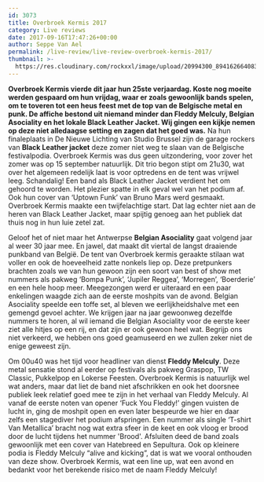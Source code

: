 ```yaml
---
id: 3073
title: Overbroek Kermis 2017
category: Live reviews
date: 2017-09-16T17:47:26+00:00
author: Seppe Van Ael
permalink: /live-review/live-review-overbroek-kermis-2017/
thumbnail: >-
  https://res.cloudinary.com/rockxxl/image/upload/20994300_894162664083848_5910702237602406938_n.jpg
---
```

**Overbroek Kermis vierde dit jaar hun 25ste verjaardag. Koste nog moeite werden gespaard om hun vrijdag, waar er zoals gewoonlijk bands spelen, om te toveren tot een heus feest met de top van de Belgische metal en punk. De affiche bestond uit niemand minder dan Fleddy Melculy, Belgian Asociality en het lokale Black Leather Jacket. Wij gingen een kijkje nemen op deze niet alledaagse setting en zagen dat het goed was.**
Na hun finaleplaats in De Nieuwe Lichting van Studio Brussel zijn de garage rockers van **Black Leather jacket** deze zomer niet weg te slaan van de Belgische festivalpodia. Overbroek Kermis was dus geen uitzondering, voor zover het zomer was op 15 september natuurlijk. Dit trio begon stipt om 21u30, wat over het algemeen redelijk laat is voor optredens en de tent was vrijwel leeg. Schandalig! Een band als Black Leather Jacket verdient het om gehoord te worden. Het plezier spatte in elk geval wel van het podium af. Ook hun cover van ‘Uptown Funk’ van Bruno Mars werd gesmaakt. Overbroek Kermis maakte een twijfelachtige start. Dat lag echter niet aan de heren van Black Leather Jacket, maar spijtig genoeg aan het publiek dat thuis nog in hun luie zetel zat.

Geloof het of niet maar het Antwerpse **Belgian Asociality** gaat volgend jaar al weer 30 jaar mee. En jawel, dat maakt dit viertal de langst draaiende punkband van België. De tent van Overbroek kermis geraakte stilaan wat voller en ook de hoeveelheid zatte nonkels liep op. Deze pretpunkers brachten zoals we van hun gewoon zijn een soort van best of show met nummers als pakweg ‘Bompa Punk’, ‘Jupiler Reggea’, ‘Morregen’, ‘Boerderie’ en een hele hoop meer. Meegezongen werd er uiteraard en een paar enkelingen waagde zich aan de eerste moshpits van de avond. Belgian Asociality speelde een toffe set, al bleven we eerlijkheidshalve met een gemengd gevoel achter. We krijgen jaar na jaar gewoonweg dezelfde nummers te horen, al wil iemand die Belgian Asociality voor de eerste keer ziet alle hitjes op een rij, en dat zijn er ook gewoon heel wat. Begrijp ons niet verkeerd, we hebben ons goed geamuseerd en we zullen zeker niet de enige geweest zijn.

Om 00u40 was het tijd voor headliner van dienst **Fleddy Melculy**. Deze metal sensatie stond al eerder op festivals als pakweg Graspop, TW Classic, Pukkelpop en Lokerse Feesten. Overbroek Kermis is natuurlijk wel wat anders, maar dat liet de band niet afschrikken en ook het doorsnee publiek leek relatief goed mee te zijn in het verhaal van Fleddy Melculy. Al vanaf de eerste noten van opener ‘Fuck You Fleddy!’ gingen vuisten de lucht in, ging de moshpit open en even later bespeurde we hier en daar zelfs een stagediver het podium afspringen. Een nummer als single ‘T-shirt Van Metallica’ bracht nog wat extra sfeer in de keet en ook vloog er brood door de lucht tijdens het nummer 'Brood'. Afsluiten deed de band zoals gewoonlijk met een cover van Hatebreed en Sepultura. Ook op kleinere podia is Fleddy Melculy &#8220;alive and kicking&#8221;, dat is wat we vooral onthouden van deze show. Overbroek Kermis, wat een line up, wat een avond en bedankt voor het berekende risico met de naam Fleddy Melculy!